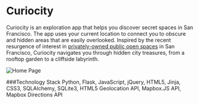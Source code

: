 # Curiocity
Curiocity is an exploration app that helps you discover secret spaces in San Francisco. The app uses your current location to connect you to obscure and hidden areas that are easily overlooked. Inspired by the recent resurgence of interest in [privately-owned public open spaces](http://www.sf-planning.org/index.aspx?page=3339) in San Francisco, Curiocity navigates you through hidden city treasures, from a rooftop garden to a cliffside labyrinth. 

![Home Page](https://github.com/ednacao/Curiocity/blob/master/static/img/curiocity_landing.png)

###Technology Stack
Python, Flask, JavaScript, jQuery, HTML5, Jinja, CSS3, SQLAlchemy, SQLite3, HTML5 Geolocation API, Mapbox.JS API, Mapbox Directions API
